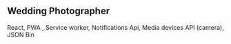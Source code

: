 ## Wedding Photographer

React, PWA , Service worker, Notifications Api, Media devices API (camera), JSON Bin
